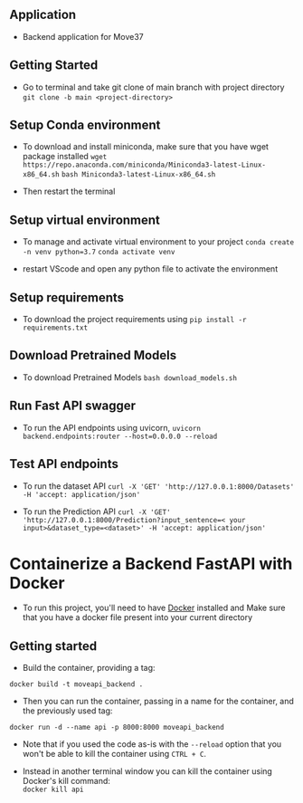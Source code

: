 ## Application
- Backend application for Move37

## Getting Started
- Go to terminal and take git clone of main branch with project directory 
`git clone -b main <project-directory>`

## Setup Conda environment
- To download and install miniconda, make sure that you have wget package installed
`wget https://repo.anaconda.com/miniconda/Miniconda3-latest-Linux-x86_64.sh`
`bash Miniconda3-latest-Linux-x86_64.sh`

- Then restart the terminal
## Setup virtual environment
- To manage and activate virtual environment to your project
`conda create -n venv python=3.7`
`conda activate venv`    

- restart VScode and open any python file to activate the environment
## Setup requirements
- To download the project requirements using
`pip install -r requirements.txt`

## Download Pretrained Models
- To download Pretrained Models
`bash download_models.sh`

## Run Fast API swagger 
- To run the API endpoints using uvicorn, 
`uvicorn backend.endpoints:router --host=0.0.0.0 --reload`

## Test API endpoints
- To run the dataset API 
`curl -X 'GET' 'http://127.0.0.1:8000/Datasets' -H 'accept: application/json'`

- To run the Prediction API 
`curl -X 'GET' 'http://127.0.0.1:8000/Prediction?input_sentence=< your input>&dataset_type=<dataset>' -H 'accept: application/json'`


# Containerize a Backend FastAPI with Docker
- To run this project, you'll need to have [Docker](https://docs.docker.com/get-docker/) installed and Make sure that you have a docker file present into your current directory

## Getting started
- Build the container, providing a tag:  

`docker build -t moveapi_backend . `

- Then you can run the container, passing in a name for the container, and the previously used tag:  

`docker run -d --name api -p 8000:8000 moveapi_backend`

- Note that if you used the code as-is with the `--reload` option that you won't be able to kill the container using `CTRL + C`.  

- Instead in another terminal window you can kill the container using Docker's kill command:  
`docker kill api`